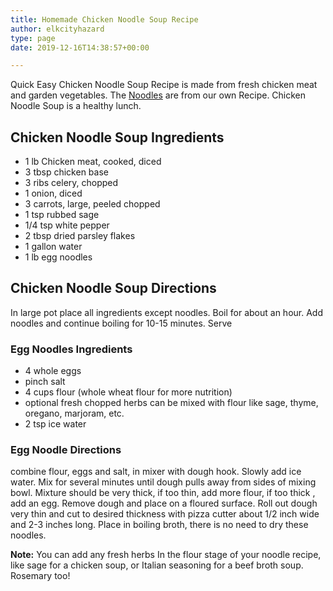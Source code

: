 ```yaml
---
title: Homemade Chicken Noodle Soup Recipe
author: elkcityhazard
type: page
date: 2019-12-16T14:38:57+00:00

---
```

Quick Easy Chicken Noodle Soup Recipe is made from fresh chicken meat and garden vegetables. The [Noodles][1] are from our own Recipe. Chicken Noodle Soup is a healthy lunch.

## Chicken Noodle Soup Ingredients

  * 1 lb Chicken meat, cooked, diced
  * 3 tbsp chicken base
  * 3 ribs celery, chopped
  * 1 onion, diced
  * 3 carrots, large, peeled chopped
  * 1 tsp rubbed sage
  * 1/4 tsp white pepper
  * 2 tbsp dried parsley flakes
  * 1 gallon water
  * 1 lb egg noodles

## Chicken Noodle Soup Directions

In large pot place all ingredients except noodles. Boil for about an hour. Add noodles and continue boiling for 10-15 minutes. Serve

### Egg Noodles Ingredients

  * 4 whole eggs
  * pinch salt
  * 4 cups flour (whole wheat flour for more nutrition)
  * optional fresh chopped herbs can be mixed with flour like sage, thyme, oregano, marjoram, etc.
  * 2 tsp ice water

### Egg Noodle Directions

combine flour, eggs and salt, in mixer with dough hook. Slowly add ice water. Mix for several minutes until dough pulls away from sides of mixing bowl. Mixture should be very thick, if too thin, add more flour, if too thick , add an egg. Remove dough and place on a floured surface. Roll out dough very thin and cut to desired thickness with pizza cutter about 1/2 inch wide and 2-3 inches long. Place in boiling broth, there is no need to dry these noodles.

**Note:** You can add any fresh herbs In the flour stage of your noodle recipe, like sage for a chicken soup, or Italian seasoning for a beef broth soup. Rosemary too!

 [1]: /wordpress/chef-franks-seasoning-recipes/quick-and-easy-egg-noodle-recipe/